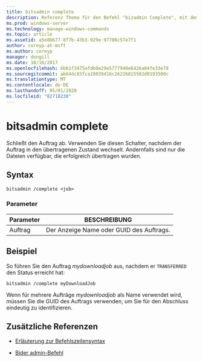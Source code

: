 ```yaml
---
title: bitsadmin complete
description: Referenz Thema für den Befehl "bizadmin Complete", mit dem der Auftrag abgeschlossen wird.
ms.prod: windows-server
ms.technology: manage-windows-commands
ms.topic: article
ms.assetid: a5e86677-8f7b-43b3-929e-97706c57e7f1
author: coreyp-at-msft
ms.author: coreyp
manager: dongill
ms.date: 10/16/2017
ms.openlocfilehash: 6b61f3475afdb0e29e5777940e6426a04fe33e78
ms.sourcegitcommit: ab64dc83fca28039416c26226815502d0193500c
ms.translationtype: MT
ms.contentlocale: de-DE
ms.lasthandoff: 05/01/2020
ms.locfileid: "82718230"
---
```

# <a name="bitsadmin-complete"></a>bitsadmin complete

Schließt den Auftrag ab. Verwenden Sie diesen Schalter, nachdem der Auftrag in den übertragenen Zustand wechselt. Andernfalls sind nur die Dateien verfügbar, die erfolgreich übertragen wurden.

## <a name="syntax"></a>Syntax

```
bitsadmin /complete <job>
```

### <a name="parameters"></a>Parameter

| Parameter | BESCHREIBUNG |
| --------- | ----------- |
| Auftrag | Der Anzeige Name oder GUID des Auftrags. |

## <a name="example"></a>Beispiel

So führen Sie den Auftrag *mydownloadjob* aus, nachdem er `TRANSFERRED` den Status erreicht hat:

```
bitsadmin /complete myDownloadJob
```

Wenn für mehrere Aufträge *mydownloadjob* als Name verwendet wird, müssen Sie die GUID des Auftrags verwenden, um Sie für den Abschluss eindeutig zu identifizieren.

## <a name="additional-references"></a>Zusätzliche Referenzen

- [Erläuterung zur Befehlszeilensyntax](command-line-syntax-key.md)

- [Bider admin-Befehl](bitsadmin.md)
